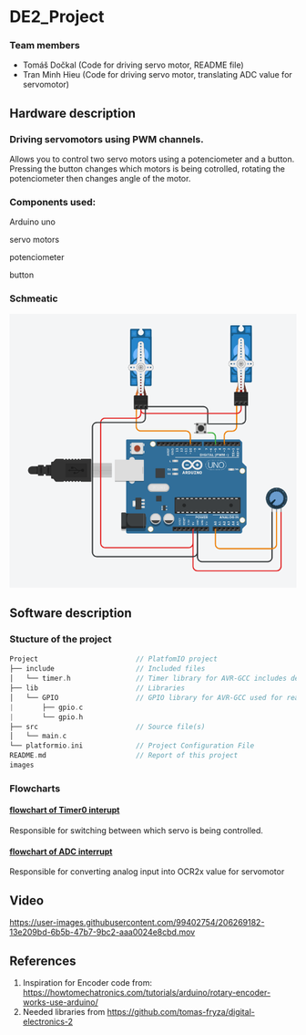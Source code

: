 # DE2_Project

### Team members

* Tomáš Dočkal (Code for driving servo motor, README file)
* Tran Minh Hieu (Code for driving servo motor, translating ADC value for servomotor)

## Hardware description

### Driving servomotors using PWM channels.

Allows you to control two servo motors using a potenciometer and a button. Pressing the button changes which motors is being cotrolled, rotating the potenciometer then changes angle of the motor.

### Components used:

Arduino uno

servo motors

potenciometer

button

### Schmeatic

 ![schematic](Images/schema.png)

## Software description

### Stucture of the project
   ```c
   Project                        // PlatfomIO project
   ├── include                    // Included files
   │   └── timer.h                // Timer library for AVR-GCC includes definitions for Timers/Counters
   ├── lib                        // Libraries
   │   └── GPIO                   // GPIO library for AVR-GCC used for reading/writing digital pins
   |       ├── gpio.c             
   |       └── gpio.h                  
   ├── src                        // Source file(s)
   │   └── main.c
   └── platformio.ini             // Project Configuration File
   README.md                      // Report of this project
   images
   ```
   
 ### Flowcharts
   
#### [flowchart of Timer0 interupt](Images/Flowchart_P2_T0.png)
 Responsible for switching between which servo is being controlled.
 
#### [flowchart of ADC interrupt](Images/Flowchart_P2_ADC.png)
 Responsible for converting analog input into OCR2x value for servomotor

 
## Video

https://user-images.githubusercontent.com/99402754/206269182-13e209bd-6b5b-47b7-9bc2-aaa0024e8cbd.mov
## References


1. Inspiration for Encoder code from: https://howtomechatronics.com/tutorials/arduino/rotary-encoder-works-use-arduino/
2. Needed libraries from https://github.com/tomas-fryza/digital-electronics-2
